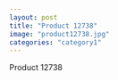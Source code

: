```yaml
---
layout: post
title: "Product 12738"
image: "product12738.jpg"
categories: "category1"
---
```

Product 12738
